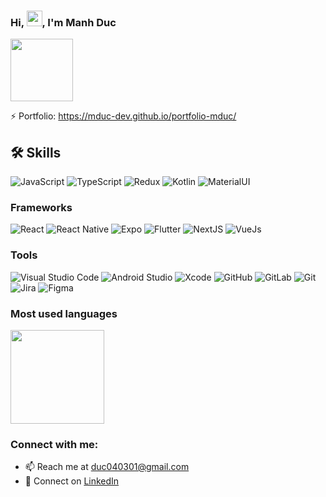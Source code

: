 ### Hi, <img src="https://media.giphy.com/media/hvRJCLFzcasrR4ia7z/giphy.gif" width="25px">, I'm Manh Duc

<img src="https://media.giphy.com/media/v1.Y2lkPTc5MGI3NjExajlnbjQyaXMxaWRyc21jZHRhOG13N2syNnM3dms2cjB3cnc4aGRsNSZlcD12MV9pbnRlcm5hbF9naWZfYnlfaWQmY3Q9cw/k3V2wgKkOPLPgwcXvq/giphy.gif" width="100px" height = "100px"/>

⚡️ Portfolio: https://mduc-dev.github.io/portfolio-mduc/


## 🛠️ Skills
![JavaScript](https://img.shields.io/badge/javascript-%23323330.svg?style=for-the-badge&logo=javascript&logoColor=%23F7DF1E)
![TypeScript](https://img.shields.io/badge/typescript-%23007ACC.svg?style=for-the-badge&logo=typescript&logoColor=white)
![Redux](https://img.shields.io/badge/redux-%23593d88.svg?style=for-the-badge&logo=redux&logoColor=white)
![Kotlin](https://img.shields.io/badge/kotlin-%237F52FF.svg?style=for-the-badge&logo=kotlin&logoColor=white)
![MaterialUI](https://img.shields.io/badge/Material%20UI-FFFFFF?style=for-the-badge&logo=MUI&logoColor=#007FFF)

### Frameworks
![React](https://img.shields.io/badge/react-%2320232a.svg?style=for-the-badge&logo=react&logoColor=%2361DAFB)
![React Native](https://img.shields.io/badge/react_native-%2320232a.svg?style=for-the-badge&logo=react&logoColor=%2361DAFB)
![Expo](https://img.shields.io/badge/expo-%2320232a.svg?style=for-the-badge&logo=expo)
![Flutter](https://img.shields.io/badge/flutter-%2320232a.svg?style=for-the-badge&logo=flutter&logoColor=%2361DAFB)
![NextJS](https://img.shields.io/badge/next.js-%2320232a?style=for-the-badge&logo=nextdotjs&logoColor=white)
![VueJs](https://img.shields.io/badge/Vue.js-%2320232a?style=for-the-badge&logo=vuedotjs&logoColor=4FC08D)

### Tools
![Visual Studio Code](https://img.shields.io/badge/VSCode-0078d7.svg?style=for-the-badge&logo=visual-studio-code&logoColor=white)
![Android Studio](https://img.shields.io/badge/android%20studio-ffffff?style=for-the-badge&logo=android%20studio&logoColor=3ddc84)
![Xcode](https://img.shields.io/badge/Xcode-007ACC?style=for-the-badge&logo=Xcode&logoColor=white)
![GitHub](https://img.shields.io/badge/github-%23121011.svg?style=for-the-badge&logo=github&logoColor=white)
![GitLab](https://img.shields.io/badge/gitlab-%23181717.svg?style=for-the-badge&logo=gitlab&logoColor=white)
![Git](https://img.shields.io/badge/git-%23F05033.svg?style=for-the-badge&logo=git&logoColor=white)
![Jira](https://img.shields.io/badge/jira-%230A0FFF.svg?style=for-the-badge&logo=jira&logoColor=white)
![Figma](https://img.shields.io/badge/figma-%23F24E1E.svg?style=for-the-badge&logo=figma&logoColor=white)

### Most used languages
<div align="start" >
  <img src="https://github-readme-stats.vercel.app/api/top-langs/?username=mduc-dev&layout=compact&title_color=a97bff&text_color=FFFFFF&bg_color=0d1117" height="150"/>
</div>

### **Connect with me**:
- 📫 Reach me at [duc040301@gmail.com](mailto:duc040301@gmail.com)
- 🤝 Connect on [LinkedIn](https://www.linkedin.com/in/mduc-dev)

<!--
**ducnguyen4301/DucNguyen4301** is a ✨ _special_ ✨ repository because its `README.md` (this file) appears on your GitHub profile.

Here are some ideas to get you started:


-->
